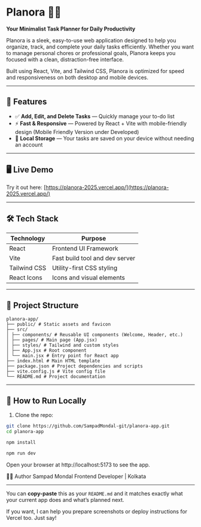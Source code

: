 # Planora 🧠✨  
**Your Minimalist Task Planner for Daily Productivity**

Planora is a sleek, easy-to-use web application designed to help you organize, track, and complete your daily tasks efficiently. Whether you want to manage personal chores or professional goals, Planora keeps you focused with a clean, distraction-free interface.

Built using React, Vite, and Tailwind CSS, Planora is optimized for speed and responsiveness on both desktop and mobile devices.

---

## 🚀 Features

- ✅ **Add, Edit, and Delete Tasks** — Quickly manage your to-do list  
- ⚡ **Fast & Responsive** — Powered by React + Vite with mobile-friendly design  (Mobile Friendly Version under Developed)
- 💾 **Local Storage** — Your tasks are saved on your device without needing an account  

---

## 🖥️ Live Demo

Try it out here: [https://planora-2025.vercel.app/](https://planora-2025.vercel.app/)

---

## 🛠️ Tech Stack

| Technology     | Purpose                      |
|----------------|------------------------------|
| React          | Frontend UI Framework        |
| Vite           | Fast build tool and dev server|
| Tailwind CSS   | Utility-first CSS styling    |
| React Icons    | Icons and visual elements    |

---


## 📁 Project Structure

```
planora-app/
├── public/ # Static assets and favicon
├── src/
│ ├── components/ # Reusable UI components (Welcome, Header, etc.)
│ ├── pages/ # Main page (App.jsx)
│ ├── styles/ # Tailwind and custom styles
│ ├── App.jsx # Root component
│ └── main.jsx # Entry point for React app
├── index.html # Main HTML template
├── package.json # Project dependencies and scripts
├── vite.config.js # Vite config file
└── README.md # Project documentation
```
---

## 🧪 How to Run Locally

1. Clone the repo:

```bash
git clone https://github.com/SampadMondal-git/planora-app.git
cd planora-app

npm install

npm run dev
```
Open your browser at http://localhost:5173 to see the app.

👨‍💻 Author
Sampad Mondal
Frontend Developer | Kolkata


---

You can **copy-paste** this as your `README.md` and it matches exactly what your current app does and what’s planned next.

If you want, I can help you prepare screenshots or deploy instructions for Vercel too. Just say!
